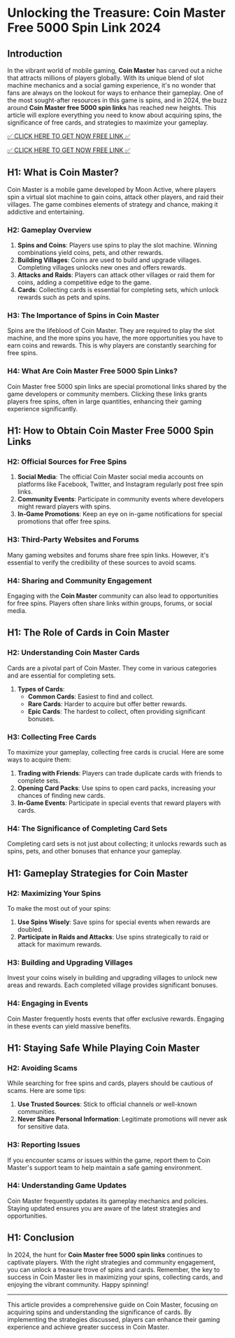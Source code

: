 # Unlocking the Treasure: Coin Master Free 5000 Spin Link 2024

## Introduction

In the vibrant world of mobile gaming, **Coin Master** has carved out a niche that attracts millions of players globally. With its unique blend of slot machine mechanics and a social gaming experience, it's no wonder that fans are always on the lookout for ways to enhance their gameplay. One of the most sought-after resources in this game is spins, and in 2024, the buzz around **Coin Master free 5000 spin links** has reached new heights. This article will explore everything you need to know about acquiring spins, the significance of free cards, and strategies to maximize your gameplay.

[✅ CLICK HERE TO GET NOW FREE LINK ✅](https://coinmasterfreespinslink.github.io/coinslink/)


[✅ CLICK HERE TO GET NOW FREE LINK ✅](https://coinmasterfreespinslink.github.io/coinslink/)

## H1: What is Coin Master?

Coin Master is a mobile game developed by Moon Active, where players spin a virtual slot machine to gain coins, attack other players, and raid their villages. The game combines elements of strategy and chance, making it addictive and entertaining.

### H2: Gameplay Overview

1. **Spins and Coins**: Players use spins to play the slot machine. Winning combinations yield coins, pets, and other rewards.
2. **Building Villages**: Coins are used to build and upgrade villages. Completing villages unlocks new ones and offers rewards.
3. **Attacks and Raids**: Players can attack other villages or raid them for coins, adding a competitive edge to the game.
4. **Cards**: Collecting cards is essential for completing sets, which unlock rewards such as pets and spins.

### H3: The Importance of Spins in Coin Master

Spins are the lifeblood of Coin Master. They are required to play the slot machine, and the more spins you have, the more opportunities you have to earn coins and rewards. This is why players are constantly searching for free spins.

### H4: What Are Coin Master Free 5000 Spin Links?

Coin Master free 5000 spin links are special promotional links shared by the game developers or community members. Clicking these links grants players free spins, often in large quantities, enhancing their gaming experience significantly.

## H1: How to Obtain Coin Master Free 5000 Spin Links

### H2: Official Sources for Free Spins

1. **Social Media**: The official Coin Master social media accounts on platforms like Facebook, Twitter, and Instagram regularly post free spin links.
2. **Community Events**: Participate in community events where developers might reward players with spins.
3. **In-Game Promotions**: Keep an eye on in-game notifications for special promotions that offer free spins.

### H3: Third-Party Websites and Forums

Many gaming websites and forums share free spin links. However, it's essential to verify the credibility of these sources to avoid scams.

### H4: Sharing and Community Engagement

Engaging with the **Coin Master** community can also lead to opportunities for free spins. Players often share links within groups, forums, or social media.

## H1: The Role of Cards in Coin Master

### H2: Understanding Coin Master Cards

Cards are a pivotal part of Coin Master. They come in various categories and are essential for completing sets.

1. **Types of Cards**:
   - **Common Cards**: Easiest to find and collect.
   - **Rare Cards**: Harder to acquire but offer better rewards.
   - **Epic Cards**: The hardest to collect, often providing significant bonuses.

### H3: Collecting Free Cards

To maximize your gameplay, collecting free cards is crucial. Here are some ways to acquire them:

1. **Trading with Friends**: Players can trade duplicate cards with friends to complete sets.
2. **Opening Card Packs**: Use spins to open card packs, increasing your chances of finding new cards.
3. **In-Game Events**: Participate in special events that reward players with cards.

### H4: The Significance of Completing Card Sets

Completing card sets is not just about collecting; it unlocks rewards such as spins, pets, and other bonuses that enhance your gameplay.

## H1: Gameplay Strategies for Coin Master

### H2: Maximizing Your Spins

To make the most out of your spins:

1. **Use Spins Wisely**: Save spins for special events when rewards are doubled.
2. **Participate in Raids and Attacks**: Use spins strategically to raid or attack for maximum rewards.

### H3: Building and Upgrading Villages

Invest your coins wisely in building and upgrading villages to unlock new areas and rewards. Each completed village provides significant bonuses.

### H4: Engaging in Events

Coin Master frequently hosts events that offer exclusive rewards. Engaging in these events can yield massive benefits.

## H1: Staying Safe While Playing Coin Master

### H2: Avoiding Scams

While searching for free spins and cards, players should be cautious of scams. Here are some tips:

1. **Use Trusted Sources**: Stick to official channels or well-known communities.
2. **Never Share Personal Information**: Legitimate promotions will never ask for sensitive data.

### H3: Reporting Issues

If you encounter scams or issues within the game, report them to Coin Master's support team to help maintain a safe gaming environment.

### H4: Understanding Game Updates

Coin Master frequently updates its gameplay mechanics and policies. Staying updated ensures you are aware of the latest strategies and opportunities.

## H1: Conclusion

In 2024, the hunt for **Coin Master free 5000 spin links** continues to captivate players. With the right strategies and community engagement, you can unlock a treasure trove of spins and cards. Remember, the key to success in Coin Master lies in maximizing your spins, collecting cards, and enjoying the vibrant community. Happy spinning! 

---

This article provides a comprehensive guide on Coin Master, focusing on acquiring spins and understanding the significance of cards. By implementing the strategies discussed, players can enhance their gaming experience and achieve greater success in Coin Master.
